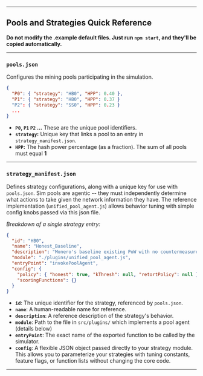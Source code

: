 
---

## Pools and Strategies Quick Reference

**Do not modify the .example default files. Just run `npm start`, and they'll be copied automatically.**

---

### `pools.json`
Configures the mining pools participating in the simulation.

```json
{
  "P0": { "strategy": "HB0", "HPP": 0.40 },
  "P1": { "strategy": "HB0", "HPP": 0.37 }
  "P2": { "strategy": "SS0", "HPP": 0.23 }
  ...
}
```

*   **`P0`, `P1` `P2` ...**  These are the unique pool identifiers.
*   **`strategy`:**  Unique key that links a pool to an entry in `strategy_manifest.json`.
*   **`HPP`:**  The hash power percentage (as a fraction). The sum of all pools must equal **1**

---

### `strategy_manifest.json`
Defines strategy configurations, along with a unique key for use with `pools.json`. Sim pools are agentic -- they must independently determine what actions to take given the network information they have. The reference implementation (`unified_pool_agent.js`) allows behavior tuning with simple config knobs passed via this json file.

*Breakdown of a single strategy entry:*
```json
{
  "id": "HB0",
  "name": "Honest_Baseline",
  "description": "Monero's baseline existing PoW with no countermeasures.",
  "module": "./plugins/unified_pool_agent.js",
  "entryPoint": "invokePoolAgent",
  "config": {
    "policy": { "honest": true, "kThresh": null, "retortPolicy": null },
    "scoringFunctions": {}
  }
}
```

*   **`id`**: The unique identifier for the strategy, referenced by `pools.json`.
*   **`name`**: A human-readable name for reference.
*   **`description`**: A reference description of the strategy's behavior.
*   **`module`**: Path to the file in `src/plugins/` which implements a pool agent (details below)
*   **`entryPoint`**: The exact name of the exported function to be called by the simulator.
*   **`config`**: A flexible JSON object passed directly to your strategy module. This allows you to parameterize your strategies with tuning constants, feature flags, or function lists without changing the core code.

---
